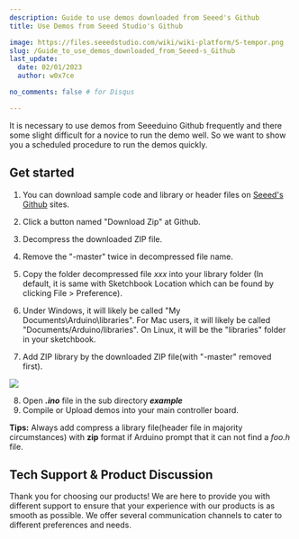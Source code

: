 ```yaml
---
description: Guide to use demos downloaded from Seeed's Github
title: Use Demos from Seeed Studio's Github

image: https://files.seeedstudio.com/wiki/wiki-platform/S-tempor.png
slug: /Guide_to_use_demos_downloaded_from_Seeed-s_Github
last_update:
  date: 02/01/2023
  author: w0x7ce

no_comments: false # for Disqus

---
```


It is necessary to use demos from Seeeduino Github frequently and there some slight difficult for a novice to run the demo well.
So we want to show you a scheduled procedure to run the demos quickly.

## Get started

1. You can download sample code and library or header files on [Seeed's Github](https://github.com/Seeed-Studio) sites.

2. Click a button named "Download Zip" at Github.

3. Decompress the downloaded ZIP file.

4. Remove the "-master" twice in decompressed file name.

5. Copy the folder decompressed file _xxx_ into your library folder (In default, it is same with Sketchbook Location which can be found by clicking File &gt; Preference).

6. Under Windows, it will likely be called "My Documents\Arduino\libraries". For Mac users, it will likely be called "Documents/Arduino/libraries". On Linux, it will be the "libraries" folder in your sketchbook.

7. Add ZIP library by the downloaded ZIP file(with "-master" removed first).

![](https://files.seeedstudio.com/wiki/Guide_to_use_demos_downloaded_from_Seeed-s_Github/img/Add_ZIP_library.png)

8. Open _**.ino**_ file in the sub directory _**example**_
9. Compile or Upload demos into your main controller board.

**Tips:** Always add compress a library file(header file in majority circumstances) with **zip** format if Arduino prompt that it can not find a _foo.h_ file.

## Tech Support & Product Discussion

Thank you for choosing our products! We are here to provide you with different support to ensure that your experience with our products is as smooth as possible. We offer several communication channels to cater to different preferences and needs.

<div class="button_tech_support_container">
<a href="https://forum.seeedstudio.com/" class="button_forum"></a> 
<a href="https://www.seeedstudio.com/contacts" class="button_email"></a>
</div>

<div class="button_tech_support_container">
<a href="https://discord.gg/eWkprNDMU7" class="button_discord"></a> 
<a href="https://github.com/Seeed-Studio/wiki-documents/discussions/69" class="button_discussion"></a>
</div>
